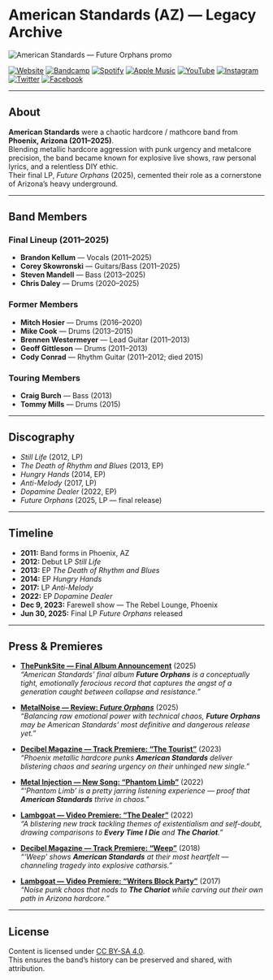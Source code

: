 # American Standards (AZ) — Legacy Archive

![American Standards — Future Orphans promo](https://f4.bcbits.com/img/0025929526_10.jpg)

[![Website](https://img.shields.io/badge/Website-americanstandards.github.io-blue?style=for-the-badge)](https://americanstandards.github.io/AmericanStandards/)
[![Bandcamp](https://img.shields.io/badge/Bandcamp-Stream-green?style=for-the-badge&logo=bandcamp)](https://americanstndrds.bandcamp.com/)
[![Spotify](https://img.shields.io/badge/Spotify-Listen-brightgreen?style=for-the-badge&logo=spotify)](https://open.spotify.com/artist/6umD0mkxpmhNFEn5AgPAhp)
[![Apple Music](https://img.shields.io/badge/Apple_Music-Stream-red?style=for-the-badge&logo=applemusic)](https://music.apple.com/us/artist/american-standards/583200123)
[![YouTube](https://img.shields.io/badge/YouTube-Subscribe-FF0000?style=for-the-badge&logo=youtube)](https://www.youtube.com/@AmericanStandardsAZ)
[![Instagram](https://img.shields.io/badge/Instagram-Follow-E4405F?style=for-the-badge&logo=instagram)](https://www.instagram.com/americanstandards/)
[![Twitter](https://img.shields.io/badge/Twitter-Follow-1DA1F2?style=for-the-badge&logo=twitter)](https://x.com/americanstndrds)
[![Facebook](https://img.shields.io/badge/Facebook-Follow-1877F2?style=for-the-badge&logo=facebook)](https://www.facebook.com/AmericanStandards/)

---

## About
**American Standards** were a chaotic hardcore / mathcore band from **Phoenix, Arizona (2011–2025)**.  
Blending metallic hardcore aggression with punk urgency and metalcore precision, the band became known for explosive live shows, raw personal lyrics, and a relentless DIY ethic.  
Their final LP, *Future Orphans* (2025), cemented their role as a cornerstone of Arizona’s heavy underground.

---

## Band Members

### Final Lineup (2011–2025)
- **Brandon Kellum** — Vocals (2011–2025)  
- **Corey Skowronski** — Guitars/Bass (2011–2025)  
- **Steven Mandell** — Bass (2013–2025)  
- **Chris Daley** — Drums (2020–2025)  

### Former Members
- **Mitch Hosier** — Drums (2016–2020)  
- **Mike Cook** — Drums (2013–2015)  
- **Brennen Westermeyer** — Lead Guitar (2011–2013)  
- **Geoff Gittleson** — Drums (2011–2013)  
- **Cody Conrad** — Rhythm Guitar (2011–2012; died 2015)  

### Touring Members
- **Craig Burch** — Bass (2013)  
- **Tommy Mills** — Drums (2015)  

---

## Discography
- *Still Life* (2012, LP)  
- *The Death of Rhythm and Blues* (2013, EP)  
- *Hungry Hands* (2014, EP)  
- *Anti-Melody* (2017, LP)  
- *Dopamine Dealer* (2022, EP)  
- *Future Orphans* (2025, LP — final release)  

---

## Timeline
- **2011:** Band forms in Phoenix, AZ  
- **2012:** Debut LP *Still Life*  
- **2013:** EP *The Death of Rhythm and Blues*  
- **2014:** EP *Hungry Hands*  
- **2017:** LP *Anti-Melody*  
- **2022:** EP *Dopamine Dealer*  
- **Dec 9, 2023:** Farewell show — The Rebel Lounge, Phoenix  
- **Jun 30, 2025:** Final LP *Future Orphans* released  

---

## Press & Premieres

- [**ThePunkSite — Final Album Announcement**](https://www.thepunksite.com/news/american-standards-release-final-album-future-orphans/) (2025)  
  *“American Standards’ final album **Future Orphans** is a conceptually tight, emotionally ferocious record that captures the angst of a generation caught between collapse and resistance.”*  

- [**MetalNoise — Review: *Future Orphans***](https://metalnoise.net/2025/06/review-american-standards-future-orphans) (2025)  
  *“Balancing raw emotional power with technical chaos, **Future Orphans** may be American Standards’ most definitive and dangerous release yet.”*  

- [**Decibel Magazine — Track Premiere: “The Tourist”**](https://www.decibelmagazine.com/2023/01/10/track-premiere-american-standards-the-tourist/) (2023)  
  *“Phoenix metallic hardcore punks **American Standards** deliver blistering chaos and searing urgency on their unhinged new single.”*  

- [**Metal Injection — New Song: “Phantom Limb”**](https://metalinjection.net/new-music/get-torn-limb-from-limb-by-american-standards-new-song-phantom-limb) (2022)  
  *“‘Phantom Limb’ is a pretty jarring listening experience — proof that **American Standards** thrive in chaos.”*  

- [**Lambgoat — Video Premiere: “The Dealer”**](https://lambgoat.com/features/409/american-standards-the-dealer-video-premiere) (2022)  
  *“A blistering new track tackling themes of existentialism and self-doubt, drawing comparisons to **Every Time I Die** and **The Chariot**.”*  

- [**Decibel Magazine — Track Premiere: “Weep”**](https://www.decibelmagazine.com/2018/05/18/track-premiere-american-standards-weep/) (2018)  
  *“‘Weep’ shows **American Standards** at their most heartfelt — channeling tragedy into explosive catharsis.”*  

- [**Lambgoat — Video Premiere: “Writers Block Party”**](https://lambgoat.com/features/357/american-standards-writers-block-party-video-premiere) (2017)  
  *“Noise punk chaos that nods to **The Chariot** while carving out their own path in Arizona hardcore.”*  

---

## License
Content is licensed under [CC BY-SA 4.0](https://creativecommons.org/licenses/by-sa/4.0/).  
This ensures the band’s history can be preserved and shared, with attribution.  
